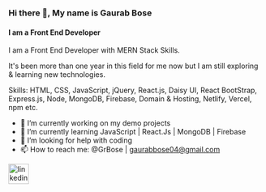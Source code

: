 
### Hi there 👋, My name is Gaurab Bose
#### I am a Front End Developer

I am a Front End Developer with MERN Stack Skills.

It's been more than one year in this field for me now but I am still exploring & learning new technologies.

Skills: HTML, CSS, JavaScript, jQuery, React.js, Daisy UI, React BootStrap, Express.js, Node, MongoDB, Firebase, Domain & Hosting, Netlify, Vercel, npm etc.

- 🔭 I’m currently working on my demo projects 
- 🌱 I’m currently learning JavaScript | React.Js | MongoDB | Firebase
- 🤔 I’m looking for help with coding 
- 📫 How to reach me: @GrBose | gaurabbose04@gmail.com 


[<img src='https://cdn.jsdelivr.net/npm/simple-icons@3.0.1/icons/linkedin.svg' alt='linkedin' height='40'>](https://www.linkedin.com/in/gaurabwebdev/)  

